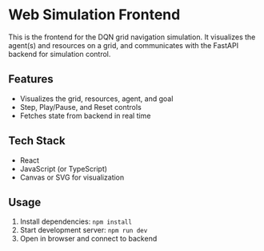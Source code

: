 # Web Simulation Frontend

This is the frontend for the DQN grid navigation simulation. It visualizes the agent(s) and resources on a grid, and communicates with the FastAPI backend for simulation control.

## Features
- Visualizes the grid, resources, agent, and goal
- Step, Play/Pause, and Reset controls
- Fetches state from backend in real time

## Tech Stack
- React
- JavaScript (or TypeScript)
- Canvas or SVG for visualization

## Usage
1. Install dependencies: `npm install`
2. Start development server: `npm run dev`
3. Open in browser and connect to backend 